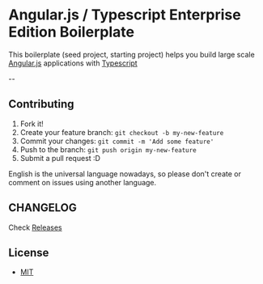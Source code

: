 # Angular.js / Typescript Enterprise Edition Boilerplate

This boilerplate (seed project, starting project) helps you build large scale [Angular.js](https://angularjs.org/) applications with [Typescript](http://www.typescriptlang.org/)

--

## Contributing

1. Fork it!
2. Create your feature branch: `git checkout -b my-new-feature`
3. Commit your changes: `git commit -m 'Add some feature'`
4. Push to the branch: `git push origin my-new-feature`
5. Submit a pull request :D

English is the universal language nowadays, so please don't create or comment on issues using another language.


## CHANGELOG

Check [Releases](https://github.com/marcellorego/angularjs-typescript-boilerplate/releases)


## License

- [MIT](LICENSE)